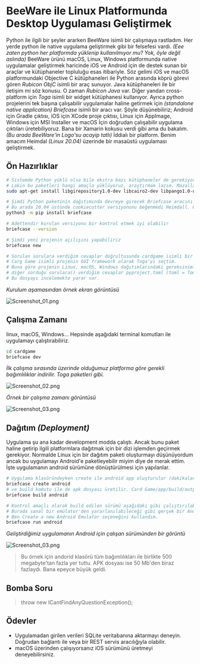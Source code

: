 # BeeWare ile Linux Platformunda Desktop Uygulaması Geliştirmek

Python ile ilgili bir şeyler ararken BeeWare isimli bir çalışmaya rastladım. Her yerde python ile native uygulama geliştirmek gibi bir felsefesi vardı. _(Eee zaten python her platformda yüklenip kullanılmıyor mu? Yok, öyle değil aslında)_ BeeWare ürünü macOS, Linux, Windows platformunda native uygulamalar geliştirmek haricinde iOS ve Android için de destek sunan bir araçlar ve kütüphaneler topluluğu esas itibariyle. Söz gelimi iOS ve macOS platformundaki Objective C kütüphaneleri ile Python arasında köprü görevi gören _Rubicon ObjC_ isimli bir araç sunuyor. Java kütüphaneleri ile bir iletişim mi söz konusu. O zaman _Rubicon Java_ var. Diğer yandan cross-platform için _Toga_ isimli bir widget kütüphanesi kullanıyor. Ayrıca python projelerini tek başına çalışabilir uygulamalar haline getirmek için _(standalone native application)_  _Briefcase_ isimli bir aracı var. Şöyle düşünebiliriz; Android için Gradle çıktısı, iOS için XCode proje çıktısı, Linux için AppImage, Windows için MSI Installer ve macOS İçin doğrudan çalışabilir uygulama çıktıları üretebiliyoruz. Bana bir Xamarin kokusu verdi gibi ama du bakalım. _(Bu arada BeeWare'in Logo'su acayip tatlı)_ İddialı bir platform. Benim amacım Heimdal _(Linux 20.04)_ üzerinde bir masaüstü uygulaması geliştirmek.

## Ön Hazırlıklar

```bash
# Sistemde Python yüklü olsa bile ekstra bazı kütüphaneler de gerekiyor
# Lakin bu paketleri hangi amaçla yüklüyoruz, araştırmam lazım. Mazallah güvenlik açığı filan da olabilir. Aman dikkat!
sudo apt-get install libgirepository1.0-dev libcairo2-dev libpango1.0-dev libwebkit2gtk-4.0.37 gir1.2-webkit2-4.0

# Şimdi Python paketinin dağıtımında devreye girecek Briefcase aracını yükleyelim
# Bu arada 20.04 üstünde cookiecutter versiyonunu beğenmedi Heimdall. O nedenle cookiecuttor'ı da pip üstünden install ettim
python3 -m pip install briefcase

# Adettendir kurulan versiyonu bir kontrol etmek iyi olabilir
briefcase --version

# Şimdi yeni projenin açılışını yapabiliriz
briefcase new

# Sorulan sorulara verdiğim cevaplar doğrultusunda cardgame isimli bir proje oluştu. 
# Carg Game isimli projenin GUI framework olarak Toga'yı seçtim. 
# Buna göre projenin Linux, macOS, Windows dağıtımlarındaki gereksinimleri ile birlikte
# diğer sorduğu sorulara() verdiğim cevaplar pyproject.toml (toml = Tom's Obvious Minimal Language) içerisine yazıldı.
# Bu dosyayı incelemekte yarar var.
```

_Kurulum aşamasından örnek ekran görüntüsü_

![Screenshot_01.png](./assets/Screenshot_01.png)

## Çalışma Zamanı

linux, macOS, Windows... Hepsinde aşağıdaki terminal komutları ile uygulamayı çalıştırabiliriz.

```bash
cd cardgame
briefcase dev
```

_İlk çalışma sırasında üzerinde olduğumuz platforma göre gerekli bağımlılıklar indirilir. Toga paketleri gibi._

![Screenshot_02.png](./assets/Screenshot_02.png)

_Örnek bir çalışma zamanı görüntüsü_

![Screenshot_03.png](./assets/Screenshot_03.png)

## Dağıtım _(Deployment)_

Uygulama şu ana kadar development modda çalıştı. Ancak bunu paket haline getirip ilgili platformlara dağıtmak için bir dizi işlemden geçirmek gerekiyor. Normalde Linux için bir dağıtım paketi oluşturmayı düşünüyordum ancak bu uygulamayı Android'e paketleyebilir miyim diye de merak ettim. İşte uygulamanın android sürümüne dönüştürülmesi için yapılanlar.

```bash
# Uygulama klasöründeyken create ile android app oluşturulur (dakikalarca sürebiliyor)
briefcase create android
# ve build komutu ile de apk dosyası üretilir. Card Game/app/build/outputs/apk/debug/app-debug.apk altında oluşur. (Gerekli SDK, NDK paketlerini indirdiği için ilk seferinde dakikalarca sürebiliyor)
briefcase build android

# Kontrol amaçlı olarak build edilen sürümü aşağıdaki gibi çalıştırılabilir
# Burada sanal bir emülator'den yararlanılabileceği gibi gerçek bir Android cihazda kullanılabilir
# Ben Create a new Android Emulator seçeneğini kullandım.
briefcase run android
```

_Geliştirdiğimiz uygulamanın Android için çalışan sürümünden bir görüntü_

![Screenshot_03.png](./assets/Screenshot_03.png)

> Bu örnek için andorid klasörü tüm bağımlılıkları ile birlikte 500 megabyte'tan fazla yer tuttu. APK dosyası ise 50 Mb'den biraz fazlaydı. Bana epeyce büyük geldi.

## Bomba Soru

> throw new ICantFindAnyQuestionException();

## Ödevler

- Uygulamadan girilen verileri SQLite veritabanına aktarmayı deneyin. Doğrudan bağlantı ile veya bir REST servis aracılığıyla olabilir.
- macOS üzerinden çalışıyorsanız iOS sürümünü üretmeyi deneyebilirsiniz.